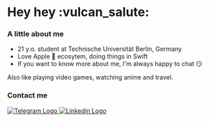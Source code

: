 <h1> Hey hey :vulcan_salute: </h1>

<h3> A little about me </h3>

<ul>
  <li> 21 y.o. student at Technische Universität Berlin, Germany </li>
  <li> Love Apple  ecosytem, doing things in Swift </li>
  <li> If you want to know more about me, I'm always happy to chat 😏  </li>
</ul>

<p>
Also like playing video games, watching anime and travel.  
</p>

<h3> Contact me </h3>
<p> 
  <a href="https://t.me/oolxg" target="_blank">
   <img src="https://img.shields.io/badge/telegram-000000?logo=telegram&style=for-the-badge" alt="Telegram Logo">
  </a> 

  <a href="https://www.linkedin.com/in/oolxg/" target="_blank">
   <img src="https://img.shields.io/badge/linkedin-000000?logo=linkedin&style=for-the-badge" alt="Linkedin Logo">
  </a> 
</p>

<!-- Ohh, you found me :] -->
